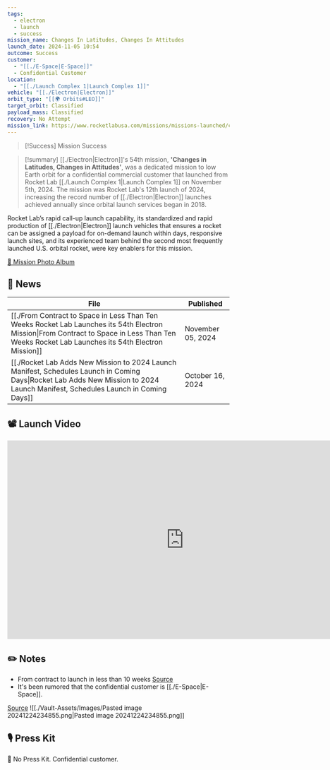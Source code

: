```yaml
---
tags:
  - electron
  - launch
  - success
mission_name: Changes In Latitudes, Changes In Attitudes
launch_date: 2024-11-05 10:54
outcome: Success
customer:
  - "[[./E-Space|E-Space]]"
  - Confidential Customer
location:
  - "[[./Launch Complex 1|Launch Complex 1]]"
vehicle: "[[./Electron|Electron]]"
orbit_type: "[[🌍 Orbits#LEO]]"
target_orbit: Classified
payload_mass: Classified
recovery: No Attempt
mission_link: https://www.rocketlabusa.com/missions/missions-launched/changes-in-latitudes-changes-in-attitudes/
---
```

>[!Success] Mission Success

>[!summary]
[[./Electron|Electron]]'s 54th mission, **'Changes in Latitudes, Changes in Attitudes'**, was a dedicated mission to low Earth orbit for a confidential commercial customer that launched from Rocket Lab [[./Launch Complex 1|Launch Complex 1]] on November 5th, 2024. The mission was Rocket Lab's 12th launch of 2024, increasing the record number of [[./Electron|Electron]] launches achieved annually since orbital launch services began in 2018. 
>
Rocket Lab’s rapid call-up launch capability, its standardized and rapid production of [[./Electron|Electron]] launch vehicles that ensures a rocket can be assigned a payload for on-demand launch within days, responsive launch sites, and its experienced team behind the second most frequently launched U.S. orbital rocket, were key enablers for this mission.
>
[📸 Mission Photo Album](https://www.flickr.com/photos/rocketlab/albums/72177720321266011/)

## 📰 News
| File                                                                                                                                                                                                 | Published         |
| ---------------------------------------------------------------------------------------------------------------------------------------------------------------------------------------------------- | ----------------- |
| [[./From Contract to Space in Less Than Ten Weeks Rocket Lab Launches its 54th Electron Mission\|From Contract to Space in Less Than Ten Weeks Rocket Lab Launches its 54th Electron Mission]] | November 05, 2024 |
| [[./Rocket Lab Adds New Mission to 2024 Launch Manifest, Schedules Launch in Coming Days\|Rocket Lab Adds New Mission to 2024 Launch Manifest, Schedules Launch in Coming Days]]               | October 16, 2024  |


## 📽️ Launch Video

<iframe width="800" height="450" src="https://www.youtube.com/embed/Pku19e-MHis" title="Rocket Lab&#39;s Electron - Changes In Latitudes, Changes In Attitudes Mission" frameborder="0" allow="accelerometer; autoplay; clipboard-write; encrypted-media; gyroscope; picture-in-picture; web-share" referrerpolicy="strict-origin-when-cross-origin" allowfullscreen></iframe>     


## ✏️ Notes

- From contract to launch in less than 10 weeks [Source](https://www.rocketlabusa.com/updates/from-contract-to-space-in-less-than-ten-weeks-rocket-lab-launches-its-54th-electron-mission/)
- It's been rumored that the confidential customer is [[./E-Space|E-Space]]. 

[Source](https://www.mbie.govt.nz/about/open-government-and-official-information/release-of-information/lists-of-ministerial-documents-by-portfolio/space#September)
![[./Vault-Assets/Images/Pasted image 20241224234855.png|Pasted image 20241224234855.png]]


## 🎙️ Press Kit

🚫 No Press Kit. Confidential customer. 